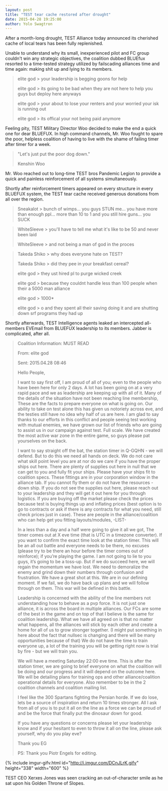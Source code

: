 ```yaml
---
layout: post
title: "TEST tear cache restored after drought"
date: 2015-04-28 19:25:00
author: Yolo Swagtron
---
```


After a month-long drought, TEST Alliance today announced its cherished cache 
of local tears has been fully replenished.

Unable to understand why its small, inexperienced pilot and FC group couldn't
win any strategic objectives, the coalition dubbed BLUEfux resorted to a
time-tested strategy utilized by failscading alliances time and time again: 
making shit up and lying to its members.

> elite god > your leadership is begging goons for help
> 
> elite god > its going to be bad when they are not here to help you guys but deploy here anyways
> 
> elite god > your about to lose your renters and your worried your isk is running out
> 
> elite god > its offical your not being paid anymore

Feeling pity, TEST Military Director Woo decided to make the end a quick one for
dear BLUEFUX. In high command channels, Mr. Woo fought to spare the poor,
helpless coalition of having to live with the shame of failing timer after timer for
a week. 

> "Let's just put the poor dog down."
>
> Kenshin Woo

Mr. Woo reached out to long-time TEST bros Pandemic Legion to provide a quick and
painless reinforcement of all systems simultaneously.

Shortly after reinforcement timers appeared on every structure 
in every BLUEFUX system, the TEST tear cache received generous donations from 
all over the region.

> Sneakalot > bunch of wimps... you guys STUN me... you have more than enough ppl... more than 10 to 1 and you still hire guns... you SUCK

> WhiteSleeve > you'll have to tell me what it's like to be 50 and never been laid
> 
> WhiteSleeve > and not being a man of god in the proces

> Takeda Shiko > why does everyone hate on TEST?
> 
> Takeda Shiko > did they pee in your breakfast cereal?
> 
> elite god > they ust hired pl to purge wicked creek
> 
> elite god > because they couldnt handle less than 100 people when their a 5000 man alliance
> 
> elite god > 1000\*
> 
> elite god > o and they spent all their saving doing it and are shutting down srf programs they had up

Shortly afterwards, TEST Intelligence agents leaked an intercepted all-members
EVEmail from BLUEFUX leadership to its members. Jabber is complicated, after
all.

> Coalition Information: MUST READ
> 
> From: elite god
> 
> Sent: 2015.04.28 08:46
> 
> 
> Hello People,
> 
> I want to say first off, I am proud of all of you; even to the people who have been here for only 2 days. A lot has been going on at a very rapid pace and we as leadership are keeping up with all of it. Many of the details of the situation have not been reaching line membership, These are the facts to prepare everyone on what is going on. Our ability to take on test alone this has given us notoriety across eve, and the testies still have no idea why half of us are here. I am glad to say thanks to our efforts in this conflict and people seeing test working with mutual enemies, we have grown our list of friends who are going to assist us in our campaign against test. Full scale. We have created the most active war zone in the entire game, so guys please pat yourselves on the back.
> 
> I want to say straight off the bat, the station timer in  Q-GQHN - we will defend. But to do this we need all hands on deck. We do not care what skill point level you are at nor do we care if you have the proper ships out here. There are plenty of supplies out here in null that we can get to you and fully fit your ships. Please have your ships fit to coalition specs. These fittings are in your corporation window in the alliance tab. If you cannot fly them or do not have the resources - down ship. If you do not see the supplies out here, please reach out to your leadership and they will get it out here for you through logistics. If you are buying off the market please check the prices because test is buying things up and inflating prices (best option is to go to contracts or ask if there is any contracts for what you need, still check prices just in case). These are people in the alliance/coalition who can help get you fitting layouts/modules, -LIST-
> 
> In a less than a day and a half were going to give it all we got, The timer comes out at X eve time (that is UTC in a timezone converter). If you want to confirm the exact time look at the station timer. This will be an all out battle and everyone needs to be there, no excuses (please try to be there an hour before the timer comes out of reinforce); if you’re playing the game. I am not going to lie to you guys, it’s going to be a toss-up. But if we do succeed here, we will regain the momentum we have lost. We need to demoralize the enemy and grind down their numbers through confusion and frustration. We have a great shot at this. We are in our defining moment. If we fail, we do have back up plans and we will follow through on them. This war will be defined in this battle.
> 
> Leadership is concerned with the ability of the line members not understanding how to behave as a pvp force. It is not just one alliance, it is across the board in multiple alliances. Our FCs are some of the best in the game and on top of that I believe is the same for coalition leadership. What we have all agreed on is that no matter what happens, all the alliances will stick by each other and create a home for all of us to grow stronger together. (I might put something in here about the fact that nullsec is changing and there will be many opportunities because of that) We do not have the time to train everyone up, a lot of the training you will be getting right now is trial by fire - but we will train you.
> 
> We will have a meeting Saturday 22:00 eve time. This is after the station timer, we are going to brief everyone on what the coalition will be doing and our progress and it will depend on the outcome here. We will be detailing plans for training ops and other alliance/coalition operational details for everyone. Also remember to be in the 2 coalition channels and coalition mailing list.
> 
> I feel like the 300 Spartans fighting the Persian horde. If we do lose, lets be a source of inspiration and return 10 times stronger. All I ask from all of you is to put it all on the line as a force we can be proud of and be the force that finally put the dinosaur down for good.
> 
> If you have any questions or concerns please let your leadership know and if your hesitant to even to throw it all on the line, please ask yourself, why do you play eve?
> 
> Thank you
> EG
>
> PS: Thank you  Piotr Engels for editing.

{% include imgur-gifv.html id="http://i.imgur.com/DCnJLrK.gifv" height="338" width="600" %}

TEST CEO Xerxes Jones was seen cracking an out-of-character 
smile as  he sat upon his Golden Throne of Slopes.
